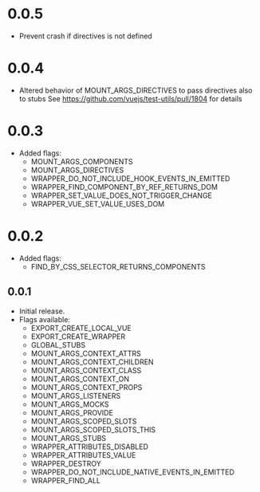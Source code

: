 # 0.0.5

- Prevent crash if directives is not defined

# 0.0.4

- Altered behavior of MOUNT_ARGS_DIRECTIVES to pass directives also to stubs
  See https://github.com/vuejs/test-utils/pull/1804 for details

# 0.0.3

- Added flags:
  - MOUNT_ARGS_COMPONENTS
  - MOUNT_ARGS_DIRECTIVES
  - WRAPPER_DO_NOT_INCLUDE_HOOK_EVENTS_IN_EMITTED
  - WRAPPER_FIND_COMPONENT_BY_REF_RETURNS_DOM
  - WRAPPER_SET_VALUE_DOES_NOT_TRIGGER_CHANGE
  - WRAPPER_VUE_SET_VALUE_USES_DOM

# 0.0.2

- Added flags:
  - FIND_BY_CSS_SELECTOR_RETURNS_COMPONENTS

## 0.0.1

- Initial release.
- Flags available:
  - EXPORT_CREATE_LOCAL_VUE
  - EXPORT_CREATE_WRAPPER
  - GLOBAL_STUBS
  - MOUNT_ARGS_CONTEXT_ATTRS
  - MOUNT_ARGS_CONTEXT_CHILDREN
  - MOUNT_ARGS_CONTEXT_CLASS
  - MOUNT_ARGS_CONTEXT_ON
  - MOUNT_ARGS_CONTEXT_PROPS
  - MOUNT_ARGS_LISTENERS
  - MOUNT_ARGS_MOCKS
  - MOUNT_ARGS_PROVIDE
  - MOUNT_ARGS_SCOPED_SLOTS
  - MOUNT_ARGS_SCOPED_SLOTS_THIS
  - MOUNT_ARGS_STUBS
  - WRAPPER_ATTRIBUTES_DISABLED
  - WRAPPER_ATTRIBUTES_VALUE
  - WRAPPER_DESTROY
  - WRAPPER_DO_NOT_INCLUDE_NATIVE_EVENTS_IN_EMITTED
  - WRAPPER_FIND_ALL
